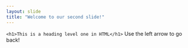 ```yaml
---
layout: slide
title: "Welcome to our second slide!"
---
```

`<h1>This is a heading level one in HTML</h1>`
Use the left arrow to go back!